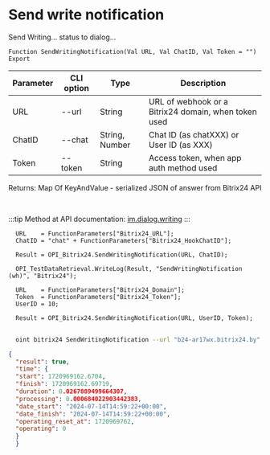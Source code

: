 ﻿---
sidebar_position: 16
---

# Send write notification
 Send Writing... status to dialog...



`Function SendWritingNotification(Val URL, Val ChatID, Val Token = "") Export`

  | Parameter | CLI option | Type | Description |
  |-|-|-|-|
  | URL | --url | String | URL of webhook or a Bitrix24 domain, when token used |
  | ChatID | --chat | String, Number | Chat ID (as chatXXX) or User ID (as XXX) |
  | Token | --token | String | Access token, when app auth method used |

  
  Returns:  Map Of KeyAndValue - serialized JSON of answer from Bitrix24 API

<br/>

:::tip
Method at API documentation: [im.dialog.writing](https://dev.1c-bitrix.ru/learning/course/?COURSE_ID=93&LESSON_ID=23802)
:::
<br/>


```bsl title="Code example"
  URL    = FunctionParameters["Bitrix24_URL"];
  ChatID = "chat" + FunctionParameters["Bitrix24_HookChatID"];
  
  Result = OPI_Bitrix24.SendWritingNotification(URL, ChatID);
  
  OPI_TestDataRetrieval.WriteLog(Result, "SendWritingNotification (wh)", "Bitrix24");
  
  URL    = FunctionParameters["Bitrix24_Domain"];
  Token  = FunctionParameters["Bitrix24_Token"];
  UserID = 10;
  
  Result = OPI_Bitrix24.SendWritingNotification(URL, UserID, Token);
```



```sh title="CLI command example"
    
  oint bitrix24 SendWritingNotification --url "b24-ar17wx.bitrix24.by" --chat "chat + 450" --token "fe3fa966006e9f06006b12e400000001000..."

```

```json title="Result"
{
  "result": true,
  "time": {
  "start": 1720969162.6704,
  "finish": 1720969162.69719,
  "duration": 0.0267889499664307,
  "processing": 0.000684022903442383,
  "date_start": "2024-07-14T14:59:22+00:00",
  "date_finish": "2024-07-14T14:59:22+00:00",
  "operating_reset_at": 1720969762,
  "operating": 0
  }
  }
```
